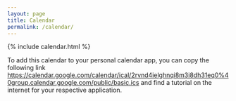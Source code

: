 ```yaml
---
layout: page
title: Calendar
permalink: /calendar/
---
```


{% include calendar.html %}

To add this calendar to your personal calendar app, you can copy the following link
https://calendar.google.com/calendar/ical/2rvnd4ielghnqi8m3i8dh31eq0%40group.calendar.google.com/public/basic.ics and
find a tutorial on the internet for your respective application.